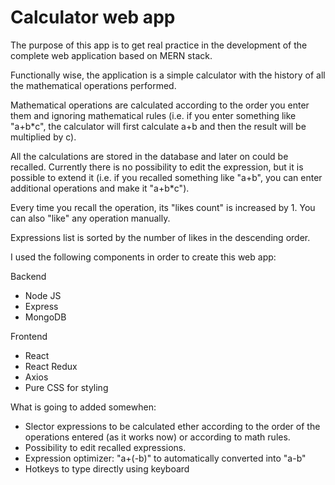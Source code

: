<h1>Calculator web app</h1>
<p>The purpose of this app is to get real practice in the development of the complete web application based on MERN stack.</p>
<p>Functionally wise, the application is a simple calculator with the history of all the mathematical operations performed.</p>
<p>Mathematical operations are calculated according to the order you enter them and ignoring mathematical rules (i.e. if you enter something like "a+b*c", the calculator will first calculate a+b and then the result will be multiplied by c).</p>
<p>All the calculations are stored in the database and later on could be recalled. Currently there is no possibility to edit the expression, but it is possible to extend it (i.e. if you recalled something like "a+b", you can enter additional operations and make it "a+b*c").</p>
<p>Every time you recall the operation, its "likes count" is increased by 1. You can also "like" any operation manually.</p>
<p>Expressions list is sorted by the number of likes in the descending order.</p>
<p>I used the following components in order to create this web app:</p>
<p>Backend</p>
<ul>
<li>Node JS</li>
<li>Express</li>
<li>MongoDB</li>
</ul>
<p>Frontend</p>
<ul>
<li>React</li>
<li>React Redux</li>
<li>Axios</li>
<li>Pure CSS for styling</li>
</ul>
<p>What is going to added somewhen:</p>
<ul>
<li>Slector expressions to be calculated ether according to the order of the operations entered (as it works now) or according to math rules.</li>
<li>Possibility to edit recalled expressions.</li>
<li>Expression optimizer: "a+(-b)" to automatically converted into "a-b"</li>
<li>Hotkeys to type directly using keyboard</li>
</ul>